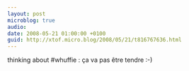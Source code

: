 ```yaml
---
layout: post
microblog: true
audio: 
date: 2008-05-21 01:00:00 +0100
guid: http://xtof.micro.blog/2008/05/21/t816767636.html
---
```

thinking about #whuffie : ça va pas être tendre :-)

